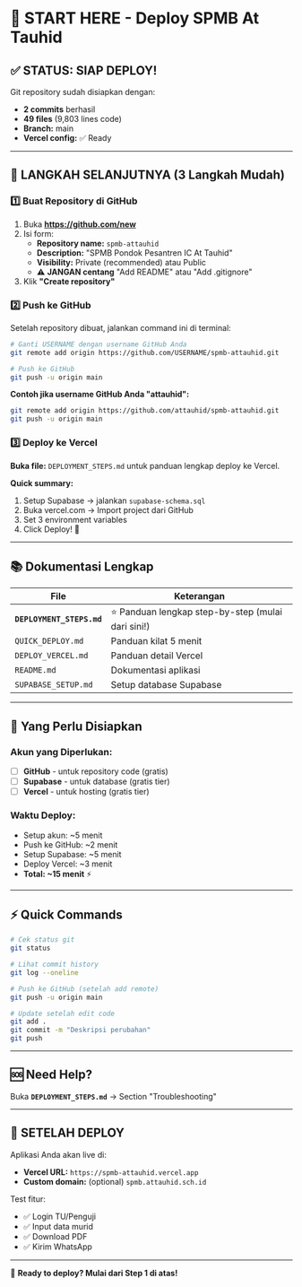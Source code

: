 # 🚀 START HERE - Deploy SPMB At Tauhid

## ✅ STATUS: SIAP DEPLOY!

Git repository sudah disiapkan dengan:
- **2 commits** berhasil
- **49 files** (9,803 lines code)
- **Branch:** main
- **Vercel config:** ✅ Ready

---

## 🎯 LANGKAH SELANJUTNYA (3 Langkah Mudah)

### 1️⃣ Buat Repository di GitHub

1. Buka **https://github.com/new**
2. Isi form:
   - **Repository name:** `spmb-attauhid`
   - **Description:** "SPMB Pondok Pesantren IC At Tauhid"
   - **Visibility:** Private (recommended) atau Public
   - ⚠️ **JANGAN centang** "Add README" atau "Add .gitignore"
3. Klik **"Create repository"**

### 2️⃣ Push ke GitHub

Setelah repository dibuat, jalankan command ini di terminal:

```bash
# Ganti USERNAME dengan username GitHub Anda
git remote add origin https://github.com/USERNAME/spmb-attauhid.git

# Push ke GitHub
git push -u origin main
```

**Contoh jika username GitHub Anda "attauhid":**
```bash
git remote add origin https://github.com/attauhid/spmb-attauhid.git
git push -u origin main
```

### 3️⃣ Deploy ke Vercel

**Buka file:** `DEPLOYMENT_STEPS.md` untuk panduan lengkap deploy ke Vercel.

**Quick summary:**
1. Setup Supabase → jalankan `supabase-schema.sql`
2. Buka vercel.com → Import project dari GitHub
3. Set 3 environment variables
4. Click Deploy! 🚀

---

## 📚 Dokumentasi Lengkap

| File | Keterangan |
|------|------------|
| **`DEPLOYMENT_STEPS.md`** | ⭐ Panduan lengkap step-by-step (mulai dari sini!) |
| `QUICK_DEPLOY.md` | Panduan kilat 5 menit |
| `DEPLOY_VERCEL.md` | Panduan detail Vercel |
| `README.md` | Dokumentasi aplikasi |
| `SUPABASE_SETUP.md` | Setup database Supabase |

---

## 🔑 Yang Perlu Disiapkan

### Akun yang Diperlukan:
- [ ] **GitHub** - untuk repository code (gratis)
- [ ] **Supabase** - untuk database (gratis tier)
- [ ] **Vercel** - untuk hosting (gratis tier)

### Waktu Deploy:
- Setup akun: ~5 menit
- Push ke GitHub: ~2 menit
- Setup Supabase: ~5 menit
- Deploy Vercel: ~3 menit
- **Total: ~15 menit** ⚡

---

## ⚡ Quick Commands

```bash
# Cek status git
git status

# Lihat commit history
git log --oneline

# Push ke GitHub (setelah add remote)
git push -u origin main

# Update setelah edit code
git add .
git commit -m "Deskripsi perubahan"
git push
```

---

## 🆘 Need Help?

Buka **`DEPLOYMENT_STEPS.md`** → Section "Troubleshooting"

---

## 🎉 SETELAH DEPLOY

Aplikasi Anda akan live di:
- **Vercel URL:** `https://spmb-attauhid.vercel.app`
- **Custom domain:** (optional) `spmb.attauhid.sch.id`

Test fitur:
- ✅ Login TU/Penguji
- ✅ Input data murid
- ✅ Download PDF
- ✅ Kirim WhatsApp

---

💚 **Ready to deploy? Mulai dari Step 1 di atas!**

